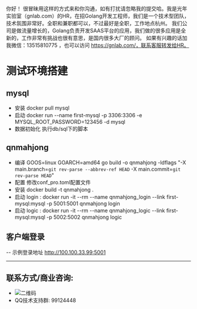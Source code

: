 你好！
很冒昧用这样的方式来和你沟通，如有打扰请忽略我的提交哈。我是光年实验室（gnlab.com）的HR，在招Golang开发工程师，我们是一个技术型团队，技术氛围非常好。全职和兼职都可以，不过最好是全职，工作地点杭州。
我们公司是做流量增长的，Golang负责开发SAAS平台的应用，我们做的很多应用是全新的，工作非常有挑战也很有意思，是国内很多大厂的顾问。
如果有兴趣的话加我微信：13515810775  ，也可以访问 https://gnlab.com/，联系客服转发给HR。
# 测试环境搭建


## mysql
- 安装 docker pull mysql
- 启动 docker run --name first-mysql -p 3306:3306 -e MYSQL_ROOT_PASSWORD=123456 -d mysql
- 数据初始化 执行db/sql下的脚本

## qnmahjong
- 编译 GOOS=linux GOARCH=amd64 go build -o qnmahjong -ldflags "-X main.branch=`git rev-parse --abbrev-ref HEAD` -X main.commit=`git rev-parse HEAD`"
- 配置 修改conf_pro.toml配置文件
- 安装 docker build -t qnmahjong . 
- 启动 login : docker run -it --rm --name qnmahjong_login --link first-mysql:mysql -p 5001:5001 qnmahjong login
- 启动 logic : docker run -it --rm --name qnmahjong_logic --link first-mysql:mysql -p 5002:5002 qnmahjong logic

## 客户端登录
-- 示例登录地址 http://100.100.33.99:5001

---
## 联系方式/商业咨询:
- ![二维码](http://oupthc6v2.bkt.clouddn.com/qr.jpg?imageView2/2/w/200/h/200/format/jpg/q/75|imageslim)
- QQ技术支持群: 99124448
